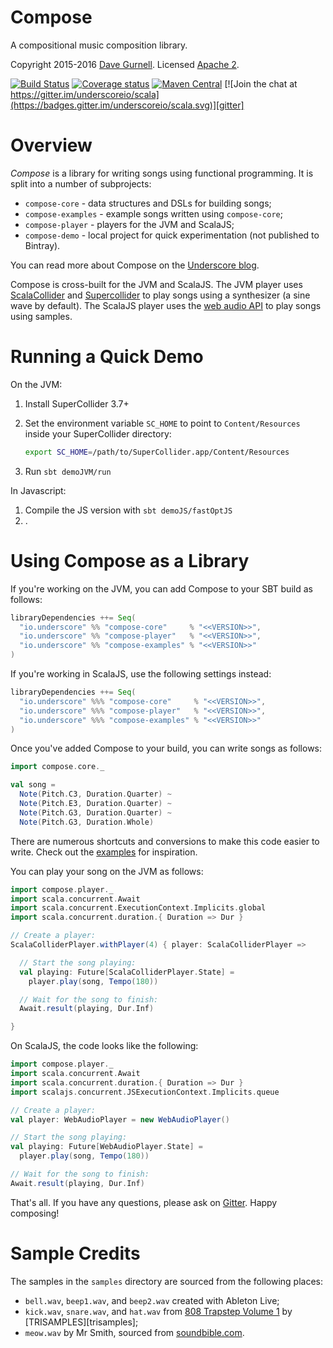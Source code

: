 # Compose

A compositional music composition library.

Copyright 2015-2016 [Dave Gurnell][davegurnell]. Licensed [Apache 2][license].

[![Build Status](https://travis-ci.org/underscoreio/compose.svg?branch=develop)][travis]
[![Coverage status](https://img.shields.io/codecov/c/github/underscoreio/compose/develop.svg)](https://codecov.io/github/underscoreio/compose)
[![Maven Central](https://maven-badges.herokuapp.com/maven-central/io.underscore/compose_2.11/badge.svg)](https://maven-badges.herokuapp.com/maven-central/io.underscore/compose_2.11)
[![Join the chat at https://gitter.im/underscoreio/scala](https://badges.gitter.im/underscoreio/scala.svg)][gitter]

# Overview

*Compose* is a library for writing songs using functional programming.
It is split into a number of subprojects:

- `compose-core`     - data structures and DSLs for building songs;
- `compose-examples` - example songs written using `compose-core`;
- `compose-player`   - players for the JVM and ScalaJS;
- `compose-demo`     - local project for quick experimentation (not published to Bintray).

You can read more about Compose on the [Underscore blog][blog].

Compose is cross-built for the JVM and ScalaJS.
The JVM player uses [ScalaCollider][scalacollider] and [Supercollider][supercollider]
to play songs using a synthesizer (a sine wave by default).
The ScalaJS player uses the [web audio API][webaudio] to play songs using samples.

# Running a Quick Demo

On the JVM:

 1. Install SuperCollider 3.7+
 2. Set the environment variable `SC_HOME` to point to
    `Content/Resources` inside your SuperCollider directory:

    ```bash
    export SC_HOME=/path/to/SuperCollider.app/Content/Resources
    ```

 3. Run `sbt demoJVM/run`

In Javascript:

 1. Compile the JS version with `sbt demoJS/fastOptJS`
 2. .

# Using Compose as a Library

If you're working on the JVM, you can add Compose to your SBT build as follows:

```scala
libraryDependencies ++= Seq(
  "io.underscore" %% "compose-core"     % "<<VERSION>>",
  "io.underscore" %% "compose-player"   % "<<VERSION>>",
  "io.underscore" %% "compose-examples" % "<<VERSION>>"
)
```

If you're working in ScalaJS, use the following settings instead:

```scala
libraryDependencies ++= Seq(
  "io.underscore" %%% "compose-core"     % "<<VERSION>>",
  "io.underscore" %%% "compose-player"   % "<<VERSION>>",
  "io.underscore" %%% "compose-examples" % "<<VERSION>>"
)
```

Once you've added Compose to your build, you can write songs as follows:

```scala
import compose.core._

val song =
  Note(Pitch.C3, Duration.Quarter) ~
  Note(Pitch.E3, Duration.Quarter) ~
  Note(Pitch.G3, Duration.Quarter) ~
  Note(Pitch.G3, Duration.Whole)
```

There are numerous shortcuts and conversions to make this code easier to write.
Check out the [examples][examples] for inspiration.

You can play your song on the JVM as follows:

```scala
import compose.player._
import scala.concurrent.Await
import scala.concurrent.ExecutionContext.Implicits.global
import scala.concurrent.duration.{ Duration => Dur }

// Create a player:
ScalaColliderPlayer.withPlayer(4) { player: ScalaColliderPlayer =>

  // Start the song playing:
  val playing: Future[ScalaColliderPlayer.State] =
    player.play(song, Tempo(180))

  // Wait for the song to finish:
  Await.result(playing, Dur.Inf)

}
```

On ScalaJS, the code looks like the following:

```scala
import compose.player._
import scala.concurrent.Await
import scala.concurrent.duration.{ Duration => Dur }
import scalajs.concurrent.JSExecutionContext.Implicits.queue

// Create a player:
val player: WebAudioPlayer = new WebAudioPlayer()

// Start the song playing:
val playing: Future[WebAudioPlayer.State] =
  player.play(song, Tempo(180))

// Wait for the song to finish:
Await.result(playing, Dur.Inf)
```

That's all. If you have any questions, please ask on [Gitter][gitter]. Happy composing!

# Sample Credits

The samples in the `samples` directory are sourced from the following places:

- `bell.wav`, `beep1.wav`, and `beep2.wav` created with Ableton Live;
- `kick.wav`, `snare.wav`, and `hat.wav` from [808 Trapstep Volume 1][trapstep-samples] by [TRISAMPLES][trisamples];
- `meow.wav` by Mr Smith, sourced from [soundbible.com][soundbible].

[blog]: http://underscore.io/blog/posts/2015/03/05/compositional-music-composition.html
[davegurnell]: http://davegurnell.com
[examples]: https://github.com/underscoreio/compose/blob/develop/main/shared/src/main/scala/compose/examples
[gitter]: https://gitter.im/underscoreio/scala?utm_source=badge&utm_medium=badge&utm_campaign=pr-badge&utm_content=badge
[license]: http://www.apache.org/licenses/LICENSE-2.0.txt
[scalacollider]: https://github.com/Sciss/ScalaCollider
[supercollider]: http://www.audiosynth.com
[travis]: https://travis-ci.org/underscoreio/compose
[webaudio]: https://developer.mozilla.org/en-US/docs/Web/API/Web_Audio_API

[trapstep-samples]: http://trisamples.com/808-trapstep-pack-vol-1/
[trissamples]: http://trisamples.com
[soundbible]: http://soundbible.com/1684-Cat-Meowing-2.html